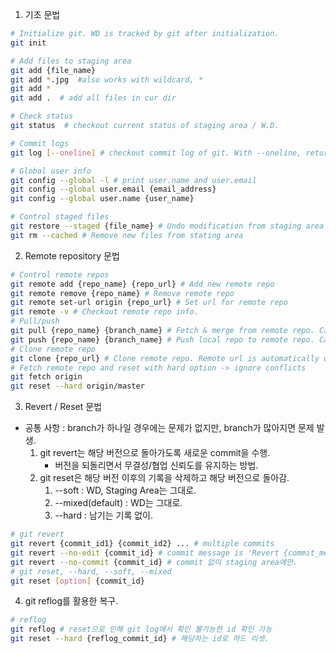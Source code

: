 1. 기초 문법
```bash
# Initialize git. WD is tracked by git after initialization.
git init

# Add files to staging area
git add {file_name}
git add *.jpg  #also works with wildcard, *
git add *
git add .  # add all files in cur dir

# Check status
git status  # checkout current status of staging area / W.D.

# Commit logs
git log [--oneline] # checkout commit log of git. With --oneline, returns logs in an oneline.

# Global user info
git config --global -l # print user.name and user.email
git config --global user.email {email_address}
git config --global user.name {user_name}

# Control staged files
git restore --staged {file_name} # Undo modification from staging area
git rm --cached # Remove new files from stating area
```

2. Remote repository 문법
```bash
# Control remote repos
git remote add {repo_name} {repo_url} # Add new remote repo
git remote remove {repo_name} # Remove remote repo
git remote set-url origin {repo_url} # Set url for remote repo
git remote -v # Checkout remote repo info.
# Pull/push
git pull {repo_name} {branch_name} # Fetch & merge from remote repo. Cannot pull branches with unrelated histories.
git push {repo_name} {branch_name} # Push local repo to remote repo. Cannot merge barnches with unrelated histories. (Cannot merge in github)
# Clone remote repo
git clone {repo_url} # Clone remote repo. Remote url is automatically updated.
# Fetch remote repo and reset with hard option -> ignore conflicts
git fetch origin
git reset --hard origin/master
```

3. Revert / Reset 문법
- 공통 사항 : branch가 하나일 경우에는 문제가 없지만, branch가 많아지면 문제 발생.
    1. git revert는 해당 버전으로 돌아가도록 새로운 commit을 수행.
        - 버전을 되돌리면서 무결성/협업 신뢰도를 유지하는 방법.
    2. git reset은 해당 버전 이후의 기록을 삭제하고 해당 버전으로 돌아감.
        1. --soft : WD, Staging Area는 그대로.
        2. --mixed(default) : WD는 그대로.
        3. --hard : 남기는 기록 없이.

```bash
# git revert
git revert {commit_id1} {commit_id2} ... # multiple commits
git revert --no-edit {commit_id} # commit message is 'Revert {commit_message}'
git revert --no-commit {commit_id} # commit 없이 staging area에만.
# git reset, --hard, --soft, --mixed
git reset [option] {commit_id}
```

4. git reflog를 활용한 복구.
```bash
# reflog
git reflog # reset으로 인해 git log에서 확인 불가능한 id 확인 가능
git reset --hard {reflog_commit_id} # 해당하는 id로 하드 리셋.
```